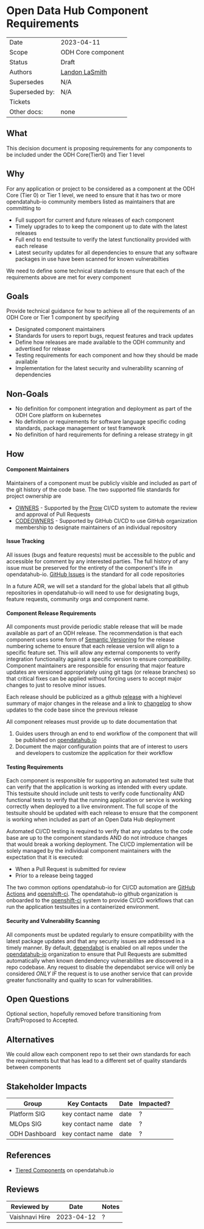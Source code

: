 # Open Data Hub Component Requirements

|                |            |
| -------------- | ---------- |
| Date           | 2023-04-11|
| Scope          | ODH Core component |
| Status         | Draft |
| Authors        | [Landon LaSmith](@LaVLaS) |
| Supersedes     | N/A |
| Superseded by: | N/A |
| Tickets        | |
| Other docs:    | none |

## What

This decision document is proposing requirements for any components to be included under the ODH Core(Tier0) and Tier 1 level

## Why

For any application or project to be considered as a component at the ODH Core (Tier 0) or Tier 1 level, we need to ensure that it has two or more opendatahub-io community members listed as maintainers that are committing to
* Full support for current and future releases of each component
* Timely upgrades to to keep the component up to date with the latest releases
* Full end to end testsuite to verify the latest functionality provided with each release
* Latest security updates for all dependencies to ensure that any software packages in use have been scanned for known vulnerabilties

We need to define some technical standards to ensure that each of the requirements above are met for every component

## Goals

Provide technical guidance for how to achieve all of the requirements of an ODH Core or Tier 1 component by specifying
* Designated component maintainers
* Standards for users to report bugs, request features and track updates
* Define how releases are made available to the ODH community and advertised for release
* Testing requirements for each component and how they should be made available
* Implementation for the latest security and vulnerability scanning of dependencies

## Non-Goals

* No definition for component integration and deployment as part of the ODH Core platform on kubernetes
* No definition or requirements for software language specific coding standards, package management or test framework
* No definition of hard requirements for defining a release strategy in git

## How

#### Component Maintainers

Maintainers of a component must be publicly visible and included as part of the git history of the code base.  The two supported file standards for project ownership are
* [OWNERS](https://www.kubernetes.dev/docs/guide/owners/) - Supported by the [Prow](https://docs.prow.k8s.io/docs/overview/) CI/CD system to automate the review and approval of Pull Requests
* [CODEOWNERS](https://docs.github.com/en/repositories/managing-your-repositorys-settings-and-features/customizing-your-repository/about-code-owners) - Supported by GitHub CI/CD to use GitHub organization membership to designate maintainers of an individual repository

#### Issue Tracking

All issues (bugs and feature requests) must be accessible to the public and accessible for comment by any interested parties.  The full history of any issue must be preserved for the entirety of the component's life in opendatahub-io.  [GitHub Issues](https://docs.github.com/en/issues/tracking-your-work-with-issues/about-issues) is the standard for all code repositories

In a future ADR, we will set a standard for the global labels that all github repositories in opendatahub-io will need to use for designating bugs, feature requests, community orgs and component name.

#### Component Release Requirements

All components must provide periodic stable release that will be made available as part of an ODH release.  The recommendation is that each component uses some form of [Semantic Versioning](https://semver.org/) for the release numbering scheme to ensure that each release version will align to a specific feature set.  This will allow any external components to verify integration functionality against a specific version to ensure compatibility.  Component maintainers are responsible for ensuring that major feature updates are versioned appropriately using git tags (or release branches) so that critical fixes can be applied without forcing users to accept major changes to just to resolve minor issues.

Each release should be publicized as a github [release](https://docs.github.com/en/repositories/releasing-projects-on-github/managing-releases-in-a-repository) with a highlevel summary of major changes in the release and a link to [changelog](https://docs.github.com/en/repositories/releasing-projects-on-github/automatically-generated-release-notes) to show updates to the code base since the previous release

All component releases must provide up to date documentation that
1. Guides users through an end to end workflow of the component that will be published on [opendatahub.io](https://opendatahub.io)
1. Document the major configuration points that are of interest to users and developers to customize the application for their workflow

#### Testing Requirements

Each component is responsible for supporting an automated test suite that can verify that the application is working as intended with every update.  This testsuite should include unit tests to verify code functionality AND functional tests to verify that the running application or service is working correctly when deployed to a live environment.  The full scope of the testsuite should be updated with each release to ensure that the component is working when included as part of an Open Data Hub deployment

Automated CI/CD testing is required to verify that any updates to the code base are up to the component standards AND do not introduce changes that would break a working deployment. The CI/CD implementation will be solely managed by the individual component maintainers with the expectation that it is executed: 
* When a Pull Request is submitted for review
* Prior to a release being tagged

The two common options opendatahub-io for CI/CD automation are [GitHub Actions](https://github.com/features/actions) and [openshift-ci](https://github.com/openshift/release). The opendatahub-io github organization is onboarded to the [openshift-ci](https://github.com/openshift/release) system to provide CI/CD workflows that can run the application testsuites in a containerized environment.

#### Security and Vulnerability Scanning

All components must be updated regularly to ensure compatibility with the latest package updates and that any security issues are addressed in a timely manner. By default, [dependabot](https://docs.github.com/en/code-security/dependabot) is enabled on all repos under the [opendatahub-io](https://github.com/opendatahub-io) organization to ensure that Pull Requests are submitted automatically when known dendendency vulnerabilites are discovered in a repo codebase.  Any request to disable the dependabot service will only be considered *ONLY IF* the request is to use another service that can provide greater functionality and quality to scan for vulnerabilities.

## Open Questions

Optional section, hopefully removed before transitioning from Draft/Proposed to Accepted.

## Alternatives

We could allow each component repo to set their own standards for each the requirements but that has lead to a different set of quality standards between components

## Stakeholder Impacts

| Group                         | Key Contacts     | Date       | Impacted? |
| ----------------------------- | ---------------- | ---------- | --------- |
| Platform SIG                  | key contact name | date       | ? |
| MLOps SIG                     | key contact name | date       | ? |
| ODH Dashboard                 | key contact name | date       | ? |

## References

* [Tiered Components](http://opendatahub.io/docs/tiered-components.html) on opendatahub.io

## Reviews

| Reviewed by                   | Date       | Notes |
| ----------------------------- | ---------  | ------|
| Vaishnavi Hire                | 2023-04-12 | ?     |
